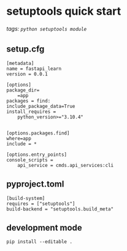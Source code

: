 # setuptools quick start
###### tags: `python setuptools module`

## setup.cfg
```cfg=
[metadata]
name = fastapi_learn
version = 0.0.1

[options]
package_dir=
    =app
packages = find:
include_package_data=True
install_requires = 
    python_version>="3.10.4"


[options.packages.find]
where=app
include = *

[options.entry_points]
console_scripts = 
    api_service = cmds.api_services:cli
```

## pyproject.toml
```toml=
[build-system]
requires = ["setuptools"]
build-backend = "setuptools.build_meta"
```

## development mode
```cmd=
pip install --editable .
```